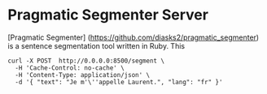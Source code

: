 # Pragmatic Segmenter Server
[Pragmatic Segmenter] (https://github.com/diasks2/pragmatic_segmenter) is a sentence segmentation tool written in Ruby. This

```
curl -X POST  http://0.0.0.0:8500/segment \
  -H 'Cache-Control: no-cache' \
  -H 'Content-Type: application/json' \
  -d '{ "text": "Je m'\''appelle Laurent.", "lang": "fr" }'
```
